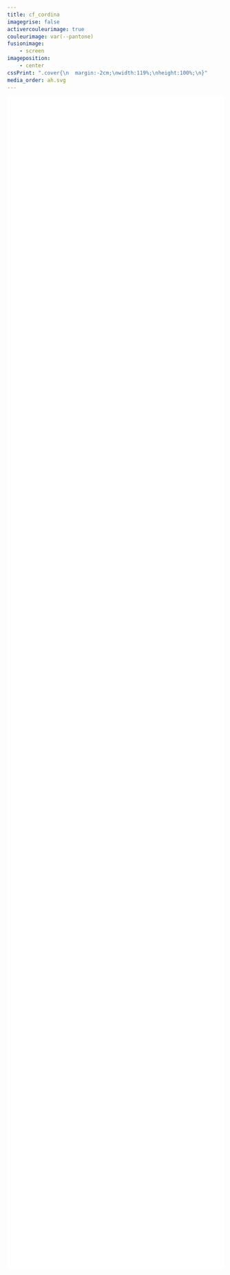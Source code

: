 ```yaml
---
title: cf_cordina
imagegrise: false
activercouleurimage: true
couleurimage: var(--pantone)
fusionimage:
    - screen
imageposition:
    - center
cssPrint: ".cover{\n  margin:-2cm;\nwidth:119%;\nheight:100%;\n}"
media_order: ah.svg
---
```


<p><img class="cover" src="ah.svg" alt="ah.svg" width="1920" height="2716"></p>